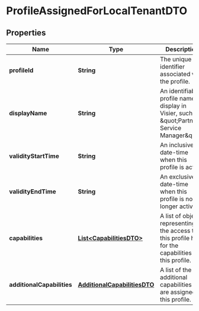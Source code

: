 

# ProfileAssignedForLocalTenantDTO


## Properties

| Name | Type | Description | Notes |
|------------ | ------------- | ------------- | -------------|
|**profileId** | **String** | The unique identifier associated with the profile. |  [optional] |
|**displayName** | **String** | An identifiable profile name to display in Visier, such as \&quot;Partner Service Manager\&quot;. |  [optional] |
|**validityStartTime** | **String** | An inclusive date-time when this profile is active. |  [optional] |
|**validityEndTime** | **String** | An exclusive date-time when this profile is no longer active. |  [optional] |
|**capabilities** | [**List&lt;CapabilitiesDTO&gt;**](CapabilitiesDTO.md) | A list of objects representing the access that this profile has for the capabilities of this profile. |  [optional] |
|**additionalCapabilities** | [**AdditionalCapabilitiesDTO**](AdditionalCapabilitiesDTO.md) | A list of the additional capabilities that are assigned to this profile. |  [optional] |



